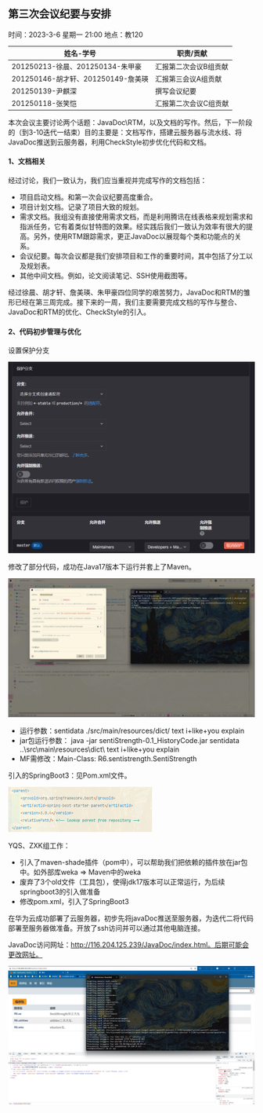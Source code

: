 ## 第三次会议纪要与安排

时间：2023-3-6 星期一 21:00		地点：教120

| 姓名-学号                          | 职责/贡献             |
| ---------------------------------- | --------------------- |
| 201250213-徐晨、201250134-朱甲豪   | 汇报第二次会议B组贡献 |
| 201250146-胡才轩、201250149-詹美瑛 | 汇报第三会议A组贡献   |
| 201250139-尹麒深                   | 撰写会议纪要          |
| 201250118-张笑恺                   | 汇报第二次会议C组贡献 |

本次会议主要讨论两个话题：JavaDoc\RTM，以及文档的写作。然后，下一阶段的（到3-10迭代一结束）目的主要是：文档写作，搭建云服务器与流水线、将JavaDoc推送到云服务器，利用CheckStyle初步优化代码和文档。

#### 1、文档相关

经过讨论，我们一致认为，我们应当重视并完成写作的文档包括：

- 项目启动文档。和第一次会议纪要高度重合。
- 项目计划文档。记录了项目大致的规划。
- 需求文档。我组没有直接使用需求文档，而是利用腾讯在线表格来规划需求和指派任务，它有着类似甘特图的效果。经实践后我们一致认为效率有很大的提高。另外，使用RTM跟踪需求，更正JavaDoc以展现每个类和功能点的关系。
- 会议纪要。每次会议都是我们安排项目和工作的重要时间，其中包括了分工以及规划表。
- 其他中间文档。例如，论文阅读笔记、SSH使用截图等。

经过徐晨、胡才轩、詹美瑛、朱甲豪四位同学的艰苦努力，JavaDoc和RTM的雏形已经在第三周完成。接下来的一周，我们主要需要完成文档的写作与整合、JavaDoc和RTM的优化、CheckStyle的引入。

#### 2、代码初步管理与优化

设置保护分支

<img src="第三次会议纪要.assets/image-20230302174231271.png" alt="image-20230302174231271" style="zoom:50%;" />

修改了部分代码，成功在Java17版本下运行并套上了Maven。

<img src="第三次会议纪要.assets/image-20230302223004980.png" alt="image-20230302223004980" style="zoom: 50%;" />

- 运行参数：sentidata ./src/main/resources/dict/ text i+like+you explain
- jar包运行参数： java -jar sentiStrength-0.1_HistoryCode.jar sentidata ..\src\main\resources\dict\ text i+like+you explain
- MF需修改：Main-Class: R6.sentistrength.SentiStrength

引入的SpringBoot3：见Pom.xml文件。

<img src="第三次会议纪要.assets/image-20230304192213207.png" alt="image-20230304192213207" style="zoom:50%;" />

YQS、ZXK组工作：

- 引入了maven-shade插件（pom中），可以帮助我们把依赖的插件放在jar包中。如外部库weka =\> Maven中的weka
- 废弃了3个old文件（工具包），使得jdk17版本可以正常运行，为后续springboot3的引入做准备
- 修改pom.xml，引入了SpringBoot3

在华为云成功部署了云服务器，初步先将javaDoc推送至服务器，为迭代二将代码部署至服务器做准备。开放了ssh访问并可以通过其他电脑连接。

JavaDoc访问网址：http://116.204.125.239/JavaDoc/index.html。后期可能会更改网址。

![image-20230305182330938](第三次会议纪要.assets/image-20230305182330938.png)

